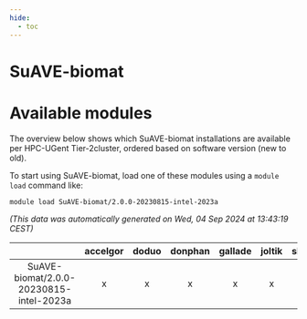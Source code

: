 ```yaml
---
hide:
  - toc
---
```


SuAVE-biomat
============

# Available modules


The overview below shows which SuAVE-biomat installations are available per HPC-UGent Tier-2cluster, ordered based on software version (new to old).

To start using SuAVE-biomat, load one of these modules using a `module load` command like:

```shell
module load SuAVE-biomat/2.0.0-20230815-intel-2023a
```

*(This data was automatically generated on Wed, 04 Sep 2024 at 13:43:19 CEST)*  

| |accelgor|doduo|donphan|gallade|joltik|shinx|skitty|
| :---: | :---: | :---: | :---: | :---: | :---: | :---: | :---: |
|SuAVE-biomat/2.0.0-20230815-intel-2023a|x|x|x|x|x|-|x|
